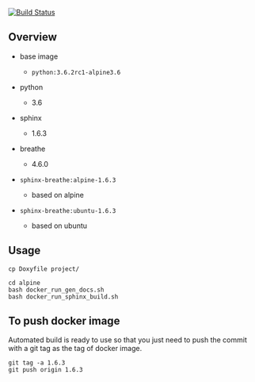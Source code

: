[![Build Status](https://travis-ci.org/i05nagai/docker-sphinx-breathe.svg?branch=master)](https://travis-ci.org/i05nagai/docker-sphinx-breathe)

## Overview

* base image
    * `python:3.6.2rc1-alpine3.6`
* python
    * 3.6
* sphinx
    * 1.6.3
* breathe
    * 4.6.0


* `sphinx-breathe:alpine-1.6.3`
    * based on alpine
* `sphinx-breathe:ubuntu-1.6.3`
    * based on ubuntu

## Usage

```
cp Doxyfile project/
```

```
cd alpine
bash docker_run_gen_docs.sh
bash docker_run_sphinx_build.sh
```

## To push docker image
Automated build is ready to use so that you just need to push the commit with a git tag as the tag of docker image.

```
git tag -a 1.6.3
git push origin 1.6.3
```
